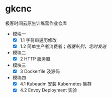 # gkcnc
极客时间云原生训练营作业仓库

- 模块一
  - [x] 1.1 字符串遍历修改
  - [x] 1.2 简单生产者消费者；_阻塞队列_，_定时发送_
- 模块二
  - [x] 2 HTTP 服务器
- 模块三
  - [x] 3 Dockerfile 及源码
- 模块四
  - [x] 4.1 Kubeadm 安装 Kubernetes 集群
  - [x] 4.2 Envoy Deployment 实验